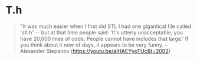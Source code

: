 # T.h

> "It was much easier when I first did STL I had one gigantical file called 'stl.h' -- but at that time people said: 'It's utterly unacceptable, you have 20,000 lines of code. People cannot have includes that large.' If you think about it now of days, it appears to be very funny. – Alexander Stepanov (https://youtu.be/aIHAEYyoTUc&t=2002)
